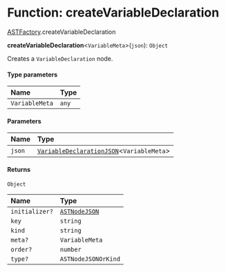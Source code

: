 # Function: createVariableDeclaration

[ASTFactory](/en/auto-docs/editor/modules/ASTFactory.md).createVariableDeclaration

**createVariableDeclaration**<`VariableMeta`>(`json`): `Object`

Creates a `VariableDeclaration` node.

#### Type parameters

| Name | Type |
| :------ | :------ |
| `VariableMeta` | `any` |

#### Parameters

| Name | Type |
| :------ | :------ |
| `json` | [`VariableDeclarationJSON`](/en/auto-docs/editor/types/VariableDeclarationJSON.md)<`VariableMeta`> |

#### Returns

`Object`

| Name | Type |
| :------ | :------ |
| `initializer?` | [`ASTNodeJSON`](/en/auto-docs/editor/interfaces/ASTNodeJSON.md) |
| `key` | `string` |
| `kind` | `string` |
| `meta?` | `VariableMeta` |
| `order?` | `number` |
| `type?` | `ASTNodeJSONOrKind` |
